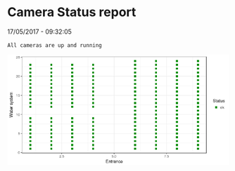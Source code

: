 Camera Status report
================
17/05/2017 - 09:32:05

    All cameras are up and running

![](camreport_files/figure-markdown_github/unnamed-chunk-2-1.png)
